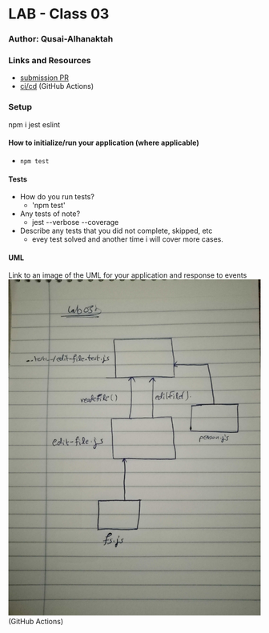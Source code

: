 # LAB - Class 03

### Author: Qusai-Alhanaktah

### Links and Resources

- [submission PR](https://github.com/401-advanced-javascript-qusaiAlhanaktah/lab01/pull/1)
- [ci/cd](https://github.com/401-advanced-javascript-qusaiAlhanaktah/lab01/commit/f0858551d26aabbe0c74ccc3f9fe7d3ec5bdb2d1/checks?check_suite_id=410736127) (GitHub Actions)

### Setup
npm i jest eslint

#### How to initialize/run your application (where applicable)

- `npm test`

#### Tests

- How do you run tests?
     - 'npm test'
- Any tests of note?
     - jest --verbose --coverage
- Describe any tests that you did not complete, skipped, etc
     - evey test solved and another time i will cover more cases.
#### UML
Link to an image of the UML for your application and response to events
![White-Board](assets/Asynch.jpg) (GitHub Actions)
